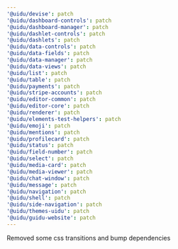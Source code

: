 ```yaml
---
'@uidu/devise': patch
'@uidu/dashboard-controls': patch
'@uidu/dashboard-manager': patch
'@uidu/dashlet-controls': patch
'@uidu/dashlets': patch
'@uidu/data-controls': patch
'@uidu/data-fields': patch
'@uidu/data-manager': patch
'@uidu/data-views': patch
'@uidu/list': patch
'@uidu/table': patch
'@uidu/payments': patch
'@uidu/stripe-accounts': patch
'@uidu/editor-common': patch
'@uidu/editor-core': patch
'@uidu/renderer': patch
'@uidu/elements-test-helpers': patch
'@uidu/emoji': patch
'@uidu/mentions': patch
'@uidu/profilecard': patch
'@uidu/status': patch
'@uidu/field-number': patch
'@uidu/select': patch
'@uidu/media-card': patch
'@uidu/media-viewer': patch
'@uidu/chat-window': patch
'@uidu/message': patch
'@uidu/navigation': patch
'@uidu/shell': patch
'@uidu/side-navigation': patch
'@uidu/themes-uidu': patch
'@uidu/guidu-website': patch
---
```


Removed some css transitions and bump dependencies
